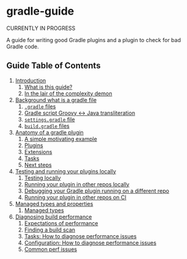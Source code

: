 # gradle-guide

CURRENTLY IN PROGRESS

A guide for writing good Gradle plugins and a plugin to check for bad Gradle code.

## Guide Table of Contents

<!-- TableOfContentsSource:
* introduction.md
* background-what-is-a-gradle-file.md
* anatomy-of-a-gradle-plugin.md
* testing-and-running-your-plugins-locally.md
* managed-types-and-properties.md
* diagnosing-build-performance.md
-->

<!-- TableOfContents: START -->
1. [Introduction](guide/introduction.md)
    1. [What is this guide?](guide/introduction.md#what-is-this-guide?)
    2. [In the lair of the complexity demon](guide/introduction.md#in-the-lair-of-the-complexity-demon)
2. [Background what is a gradle file](guide/background-what-is-a-gradle-file.md)
    1. [`.gradle` files](guide/background-what-is-a-gradle-file.md#.gradle-files)
    2. [Gradle script Groovy <-> Java transliteration](guide/background-what-is-a-gradle-file.md#gradle-script-groovy---java-transliteration)
    3. [`settings.gradle` file](guide/background-what-is-a-gradle-file.md#settings.gradle-file)
    4. [`build.gradle` files](guide/background-what-is-a-gradle-file.md#build.gradle-files)
3. [Anatomy of a gradle plugin](guide/anatomy-of-a-gradle-plugin.md)
    1. [A simple motivating example](guide/anatomy-of-a-gradle-plugin.md#a-simple-motivating-example)
    2. [Plugins](guide/anatomy-of-a-gradle-plugin.md#plugins)
    3. [Extensions](guide/anatomy-of-a-gradle-plugin.md#extensions)
    4. [Tasks](guide/anatomy-of-a-gradle-plugin.md#tasks)
    5. [Next steps](guide/anatomy-of-a-gradle-plugin.md#next-steps)
4. [Testing and running your plugins locally](guide/testing-and-running-your-plugins-locally.md)
    1. [Testing locally](guide/testing-and-running-your-plugins-locally.md#testing-locally)
    2. [Running your plugin in other repos locally](guide/testing-and-running-your-plugins-locally.md#running-your-plugin-in-other-repos-locally)
    3. [Debugging your Gradle plugin running on a different repo](guide/testing-and-running-your-plugins-locally.md#debugging-your-gradle-plugin-running-on-a-different-repo)
    4. [Running your plugin in other repos on CI](guide/testing-and-running-your-plugins-locally.md#running-your-plugin-in-other-repos-on-ci)
5. [Managed types and properties](guide/managed-types-and-properties.md)
    1. [Managed types](guide/managed-types-and-properties.md#managed-types)
6. [Diagnosing build performance](guide/diagnosing-build-performance.md)
    1. [Expectations of performance](guide/diagnosing-build-performance.md#expectations-of-performance)
    2. [Finding a build scan](guide/diagnosing-build-performance.md#finding-a-build-scan)
    3. [Tasks: How to diagnose performance issues](guide/diagnosing-build-performance.md#tasks:-how-to-diagnose-performance-issues)
    4. [Configuration: How to diagnose performance issues](guide/diagnosing-build-performance.md#configuration:-how-to-diagnose-performance-issues)
    5. [Common perf issues](guide/diagnosing-build-performance.md#common-perf-issues)
<!-- TableOfContents: END -->

